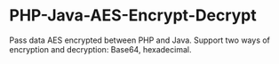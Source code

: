 # PHP-Java-AES-Encrypt-Decrypt
Pass data AES encrypted between PHP and Java. Support two ways of encryption and decryption: Base64, hexadecimal.
